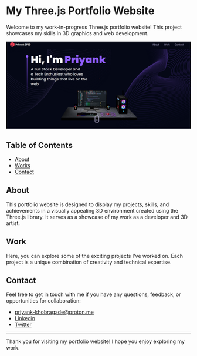 # My Three.js Portfolio Website

Welcome to my work-in-progress Three.js portfolio website! This project showcases my skills in 3D graphics and web development.

![Screenshot of My Portfolio Website](public/portofolio-home.png)

## Table of Contents

- [About](#about)
- [Works](#works)
- [Contact](#contact)

## About

This portfolio website is designed to display my projects, skills, and achievements in a visually appealing 3D environment created using the Three.js library. It serves as a showcase of my work as a developer and 3D artist.

## Work

Here, you can explore some of the exciting projects I've worked on. Each project is a unique combination of creativity and technical expertise.


## Contact

Feel free to get in touch with me if you have any questions, feedback, or opportunities for collaboration:

- [priyank-khobragade@proton.me](mailto:priyank-khobragade@proton.me)
- [Linkedin](https://www.linkedin.com/in/priyank-khobragade/)
- [Twitter](https://twitter.com/loeb___)

---

Thank you for visiting my portfolio website! I hope you enjoy exploring my work.
